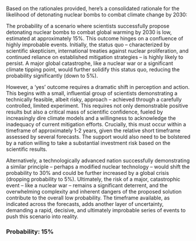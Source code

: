 Based on the rationales provided, here’s a consolidated rationale for the likelihood of detonating nuclear bombs to combat climate change by 2030:

The probability of a scenario where scientists successfully propose detonating nuclear bombs to combat global warming by 2030 is low, estimated at approximately 15%. This outcome hinges on a confluence of highly improbable events. Initially, the status quo – characterized by scientific skepticism, international treaties against nuclear proliferation, and continued reliance on established mitigation strategies – is highly likely to persist. A major global catastrophe, like a nuclear war or a significant climate tipping point, would further solidify this status quo, reducing the probability significantly (down to 5%).

However, a ‘yes’ outcome requires a dramatic shift in perception and action. This begins with a small, influential group of scientists demonstrating a technically feasible, albeit risky, approach – achieved through a carefully controlled, limited experiment. This requires not only demonstrable positive results but also a critical mass of scientific confidence, fueled by increasingly dire climate models and a willingness to acknowledge the inadequacy of current mitigation efforts. Crucially, this must occur within a timeframe of approximately 1-2 years, given the relative short timeframe assessed by several forecasts. The support would also need to be bolstered by a nation willing to take a substantial investment risk based on the scientific results. 

Alternatively, a technologically advanced nation successfully demonstrating a similar principle – perhaps a modified nuclear technology – would shift the probability to 30% and could be further increased by a global crisis (dropping probability to 5%). Ultimately, the risk of a major, catastrophic event – like a nuclear war – remains a significant deterrent, and the overwhelming complexity and inherent dangers of the proposed solution contribute to the overall low probability. The timeframe available, as indicated across the forecasts, adds another layer of uncertainty, demanding a rapid, decisive, and ultimately improbable series of events to push this scenario into reality.

### Probability: 15%